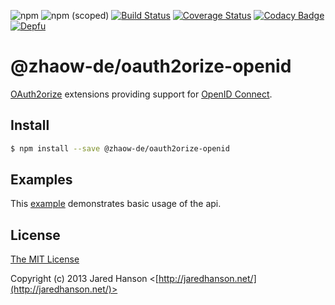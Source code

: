![npm](https://img.shields.io/npm/dt/@zhaow-de/oauth2orize-openid)
![npm (scoped)](https://img.shields.io/npm/v/@zhaow-de/oauth2orize-openid)
[![Build Status](https://travis-ci.com/zhaow-de/oauth2orize-openid.svg?branch=master)](https://travis-ci.com/zhaow-de/oauth2orize-openid)
[![Coverage Status](https://coveralls.io/repos/github/zhaow-de/oauth2orize-openid/badge.svg)](https://coveralls.io/github/zhaow-de/oauth2orize-openid)
[![Codacy Badge](https://api.codacy.com/project/badge/Grade/9c694fdb621c4e8fabbd14268f98c883)](https://www.codacy.com/manual/zhaow-de/oauth2orize-openid?utm_source=github.com&amp;utm_medium=referral&amp;utm_content=zhaow-de/oauth2orize-openid&amp;utm_campaign=Badge_Grade)
[![Depfu](https://badges.depfu.com/badges/93ece2b0efe5e14d431267becb8d5c7c/count.svg)](https://depfu.com/github/zhaow-de/oauth2orize-openid?project_id=9077)

# @zhaow-de/oauth2orize-openid

[OAuth2orize](https://github.com/zhaow-de/oauth2orize) extensions providing
support for [OpenID Connect](https://openid.net/connect/).

## Install

```bash
$ npm install --save @zhaow-de/oauth2orize-openid
```

## Examples

This [example](https://github.com/gerges-beshay/oauth2orize-openid-examples) demonstrates
basic usage of the api.

## License

[The MIT License](http://opensource.org/licenses/MIT)

Copyright (c) 2013 Jared Hanson <[http://jaredhanson.net/](http://jaredhanson.net/)>
